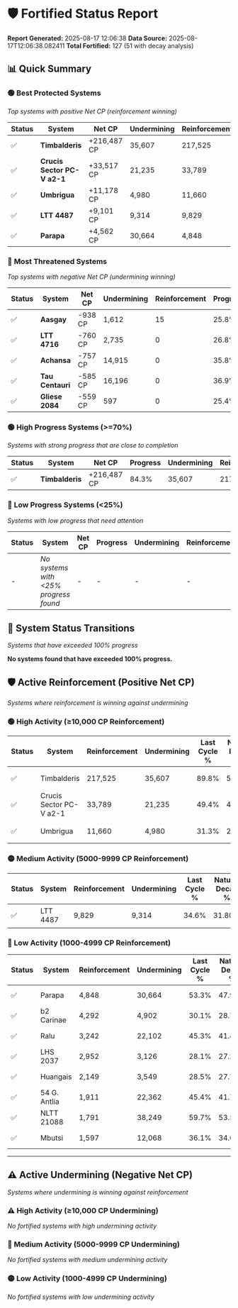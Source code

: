 # 🛡️ Fortified Status Report

**Report Generated:** 2025-08-17 12:06:38
**Data Source:** 2025-08-17T12:06:38.082411
**Total Fortified:** 127 (51 with decay analysis)

## 📊 Quick Summary

### 🟢 **Best Protected Systems**
*Top systems with positive Net CP (reinforcement winning)*

| Status | System | Net CP | Undermining | Reinforcement | Progress |
|--------|--------|--------|-------------|---------------|----------|
| ✅ | **Timbalderis** | +216,487 CP | 35,607 | 217,525 | 84.3% |
| ✅ | **Crucis Sector PC-V a2-1** | +33,517 CP | 21,235 | 33,789 | 46.1% |
| ✅ | **Umbrigua** | +11,178 CP | 4,980 | 11,660 | 30.5% |
| ✅ | **LTT 4487** | +9,101 CP | 9,314 | 9,829 | 33.2% |
| ✅ | **Parapa** | +4,562 CP | 30,664 | 4,848 | 48.6% |

### 🔴 **Most Threatened Systems**
*Top systems with negative Net CP (undermining winning)*

| Status | System | Net CP | Undermining | Reinforcement | Progress |
|--------|--------|--------|-------------|---------------|----------|
| ✅ | **Aasgay** | -938 CP | 1,612 | 15 | 25.8% |
| ✅ | **LTT 4716** | -760 CP | 2,735 | 0 | 26.8% |
| ✅ | **Achansa** | -757 CP | 14,915 | 0 | 35.8% |
| ✅ | **Tau Centauri** | -585 CP | 16,196 | 0 | 36.9% |
| ✅ | **Gliese 2084** | -559 CP | 597 | 0 | 25.4% |

### 🟢 **High Progress Systems (>=70%)**
*Systems with strong progress that are close to completion*

| Status | System | Net CP | Progress | Undermining | Reinforcement |
|--------|--------|--------|----------|-------------|---------------|
| ✅ | **Timbalderis** | +216,487 CP | 84.3% | 35,607 | 217,525 |

### 🔴 **Low Progress Systems (<25%)**
*Systems with low progress that need attention*

| Status | System | Net CP | Progress | Undermining | Reinforcement |
|--------|--------|--------|----------|-------------|---------------|
| - | *No systems with <25% progress found* | - | - | - | - |
## 🔄 System Status Transitions
*Systems that have exceeded 100% progress*

**No systems found that have exceeded 100% progress.**

## 🛡️ Active Reinforcement (Positive Net CP)
*Systems where reinforcement is winning against undermining*

### 🟢 High Activity (≥10,000 CP Reinforcement)

| Status | System | Reinforcement | Undermining | Last Cycle % | Natural Decay % | Current Progress % | Current CP | Net CP | Activity |
|--------|--------|---------------|-------------|--------------|-----------------|-------------------|------------|--------|----------|
| ✅ | Timbalderis | 217,525 | 35,607 | 89.8% | 50.99% | 84.3% | 547,950 | +216,487 | 🟢 High Reinforcement |
| ✅ | Crucis Sector PC-V a2-1 | 33,789 | 21,235 | 49.4% | 40.94% | 46.1% | 299,650 | +33,517 | 🟢 High Reinforcement |
| ✅ | Umbrigua | 11,660 | 4,980 | 31.3% | 28.78% | 30.5% | 198,250 | +11,178 | 🟢 High Reinforcement |

### 🟡 Medium Activity (5000-9999 CP Reinforcement)

| Status | System | Reinforcement | Undermining | Last Cycle % | Natural Decay % | Current Progress % | Current CP | Net CP | Activity |
|--------|--------|---------------|-------------|--------------|-----------------|-------------------|------------|--------|----------|
| ✅ | LTT 4487 | 9,829 | 9,314 | 34.6% | 31.80% | 33.2% | 215,800 | +9,101 | 🟡 Medium Reinforcement |

### 🔴 Low Activity (1000-4999 CP Reinforcement)

| Status | System | Reinforcement | Undermining | Last Cycle % | Natural Decay % | Current Progress % | Current CP | Net CP | Activity |
|--------|--------|---------------|-------------|--------------|-----------------|-------------------|------------|--------|----------|
| ✅ | Parapa | 4,848 | 30,664 | 53.3% | 47.90% | 48.6% | 315,900 | +4,562 | 🔵 Low Reinforcement |
| ✅ | b2 Carinae | 4,292 | 4,902 | 30.1% | 28.72% | 29.3% | 190,450 | +3,800 | 🔵 Low Reinforcement |
| ✅ | Ralu | 3,242 | 22,102 | 45.3% | 41.47% | 41.9% | 272,350 | +2,812 | 🔵 Low Reinforcement |
| ✅ | LHS 2037 | 2,952 | 3,126 | 28.1% | 27.25% | 27.6% | 179,400 | +2,256 | 🔵 Low Reinforcement |
| ✅ | Huangais | 2,149 | 3,549 | 28.5% | 27.74% | 28.0% | 182,000 | +1,690 | 🔵 Low Reinforcement |
| ✅ | 54 G. Antlia | 1,911 | 22,362 | 45.4% | 41.75% | 42.0% | 273,000 | +1,608 | 🔵 Low Reinforcement |
| ✅ | NLTT 21088 | 1,791 | 38,249 | 59.7% | 53.56% | 53.8% | 349,699 | +1,580 | 🔵 Low Reinforcement |
| ✅ | Mbutsi | 1,597 | 12,068 | 36.1% | 34.03% | 34.2% | 222,300 | +1,129 | 🔵 Low Reinforcement |


---

## ⚠️ Active Undermining (Negative Net CP)
*Systems where undermining is winning against reinforcement*

### ⚠️ High Activity (≥10,000 CP Undermining)

*No fortified systems with high undermining activity*

### 🔶 Medium Activity (5000-9999 CP Undermining)

*No fortified systems with medium undermining activity*

### 🟡 Low Activity (1000-4999 CP Undermining)

*No fortified systems with low undermining activity*
